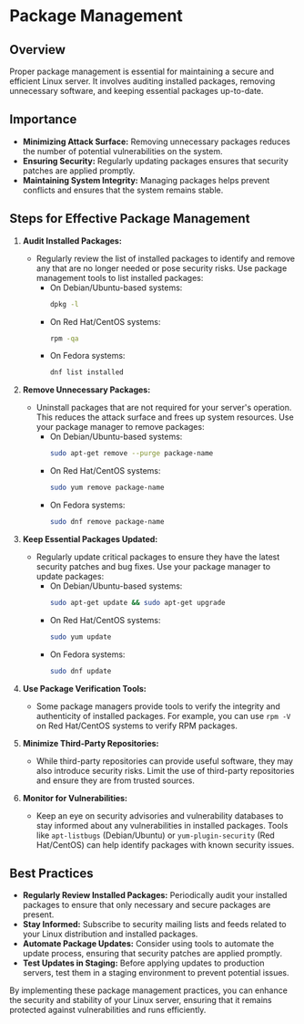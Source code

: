 # Package Management

## Overview

Proper package management is essential for maintaining a secure and efficient Linux server. It involves auditing installed packages, removing unnecessary software, and keeping essential packages up-to-date.

## Importance

- **Minimizing Attack Surface:** Removing unnecessary packages reduces the number of potential vulnerabilities on the system.
- **Ensuring Security:** Regularly updating packages ensures that security patches are applied promptly.
- **Maintaining System Integrity:** Managing packages helps prevent conflicts and ensures that the system remains stable.

## Steps for Effective Package Management

1. **Audit Installed Packages:**
   - Regularly review the list of installed packages to identify and remove any that are no longer needed or pose security risks. Use package management tools to list installed packages:
     - On Debian/Ubuntu-based systems:
       ```bash
       dpkg -l
       ```
     - On Red Hat/CentOS systems:
       ```bash
       rpm -qa
       ```
     - On Fedora systems:
       ```bash
       dnf list installed
       ```

2. **Remove Unnecessary Packages:**
   - Uninstall packages that are not required for your server's operation. This reduces the attack surface and frees up system resources. Use your package manager to remove packages:
     - On Debian/Ubuntu-based systems:
       ```bash
       sudo apt-get remove --purge package-name
       ```
     - On Red Hat/CentOS systems:
       ```bash
       sudo yum remove package-name
       ```
     - On Fedora systems:
       ```bash
       sudo dnf remove package-name
       ```

3. **Keep Essential Packages Updated:**
   - Regularly update critical packages to ensure they have the latest security patches and bug fixes. Use your package manager to update packages:
     - On Debian/Ubuntu-based systems:
       ```bash
       sudo apt-get update && sudo apt-get upgrade
       ```
     - On Red Hat/CentOS systems:
       ```bash
       sudo yum update
       ```
     - On Fedora systems:
       ```bash
       sudo dnf update
       ```

4. **Use Package Verification Tools:**
   - Some package managers provide tools to verify the integrity and authenticity of installed packages. For example, you can use `rpm -V` on Red Hat/CentOS systems to verify RPM packages.

5. **Minimize Third-Party Repositories:**
   - While third-party repositories can provide useful software, they may also introduce security risks. Limit the use of third-party repositories and ensure they are from trusted sources.

6. **Monitor for Vulnerabilities:**
   - Keep an eye on security advisories and vulnerability databases to stay informed about any vulnerabilities in installed packages. Tools like `apt-listbugs` (Debian/Ubuntu) or `yum-plugin-security` (Red Hat/CentOS) can help identify packages with known security issues.

## Best Practices

- **Regularly Review Installed Packages:** Periodically audit your installed packages to ensure that only necessary and secure packages are present.
- **Stay Informed:** Subscribe to security mailing lists and feeds related to your Linux distribution and installed packages.
- **Automate Package Updates:** Consider using tools to automate the update process, ensuring that security patches are applied promptly.
- **Test Updates in Staging:** Before applying updates to production servers, test them in a staging environment to prevent potential issues.

By implementing these package management practices, you can enhance the security and stability of your Linux server, ensuring that it remains protected against vulnerabilities and runs efficiently.
